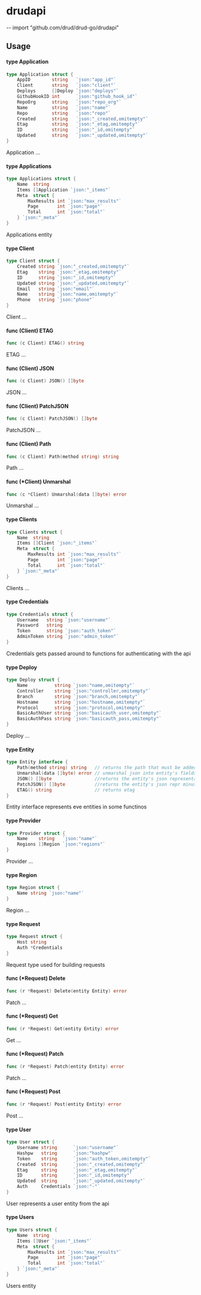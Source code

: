 # drudapi
--
    import "github.com/drud/drud-go/drudapi"


## Usage

#### type Application

```go
type Application struct {
	AppID        string   `json:"app_id"`
	Client       string   `json:"client"`
	Deploys      []Deploy `json:"deploys"`
	GithubHookID int      `json:"github_hook_id"`
	RepoOrg      string   `json:"repo_org"`
	Name         string   `json:"name"`
	Repo         string   `json:"repo"`
	Created      string   `json:"_created,omitempty"`
	Etag         string   `json:"_etag,omitempty"`
	ID           string   `json:"_id,omitempty"`
	Updated      string   `json:"_updated,omitempty"`
}
```

Application ...

#### type Applications

```go
type Applications struct {
	Name  string
	Items []Application `json:"_items"`
	Meta  struct {
		MaxResults int `json:"max_results"`
		Page       int `json:"page"`
		Total      int `json:"total"`
	} `json:"_meta"`
}
```

Applications entity

#### type Client

```go
type Client struct {
	Created string `json:"_created,omitempty"`
	Etag    string `json:"_etag,omitempty"`
	ID      string `json:"_id,omitempty"`
	Updated string `json:"_updated,omitempty"`
	Email   string `json:"email"`
	Name    string `json:"name,omitempty"`
	Phone   string `json:"phone"`
}
```

Client ...

#### func (Client) ETAG

```go
func (c Client) ETAG() string
```
ETAG ...

#### func (Client) JSON

```go
func (c Client) JSON() []byte
```
JSON ...

#### func (Client) PatchJSON

```go
func (c Client) PatchJSON() []byte
```
PatchJSON ...

#### func (Client) Path

```go
func (c Client) Path(method string) string
```
Path ...

#### func (*Client) Unmarshal

```go
func (c *Client) Unmarshal(data []byte) error
```
Unmarshal ...

#### type Clients

```go
type Clients struct {
	Name  string
	Items []Client `json:"_items"`
	Meta  struct {
		MaxResults int `json:"max_results"`
		Page       int `json:"page"`
		Total      int `json:"total"`
	} `json:"_meta"`
}
```

Clients ...

#### type Credentials

```go
type Credentials struct {
	Username   string `json:"username"`
	Password   string
	Token      string `json:"auth_token"`
	AdminToken string `json:"admin_token"`
}
```

Credentials gets passed around to functions for authenticating with the api

#### type Deploy

```go
type Deploy struct {
	Name          string `json:"name,omitempty"`
	Controller    string `json:"controller,omitempty"`
	Branch        string `json:"branch,omitempty"`
	Hostname      string `json:"hostname,omitempty"`
	Protocol      string `json:"protocol,omitempty"`
	BasicAuthUser string `json:"basicauth_user,omitempty"`
	BasicAuthPass string `json:"basicauth_pass,omitempty"`
}
```

Deploy ...

#### type Entity

```go
type Entity interface {
	Path(method string) string   // returns the path that must be added to host to get the entity
	Unmarshal(data []byte) error // unmarshal json into entity's fields
	JSON() []byte                //returns the entity's json representation
	PatchJSON() []byte           //returns the entity's json repr minus id field
	ETAG() string                // returns etag
}
```

Entity interface represents eve entities in some functinos

#### type Provider

```go
type Provider struct {
	Name    string   `json:"name"`
	Regions []Region `json:"regions"`
}
```

Provider ...

#### type Region

```go
type Region struct {
	Name string `json:"name"`
}
```

Region ...

#### type Request

```go
type Request struct {
	Host string
	Auth *Credentials
}
```

Request type used for building requests

#### func (*Request) Delete

```go
func (r *Request) Delete(entity Entity) error
```
Patch ...

#### func (*Request) Get

```go
func (r *Request) Get(entity Entity) error
```
Get ...

#### func (*Request) Patch

```go
func (r *Request) Patch(entity Entity) error
```
Patch ...

#### func (*Request) Post

```go
func (r *Request) Post(entity Entity) error
```
Post ...

#### type User

```go
type User struct {
	Username string      `json:"username"`
	Hashpw   string      `json:"hashpw"`
	Token    string      `json:"auth_token,omitempty"`
	Created  string      `json:"_created,omitempty"`
	Etag     string      `json:"_etag,omitempty"`
	ID       string      `json:"_id,omitempty"`
	Updated  string      `json:"_updated,omitempty"`
	Auth     Credentials `json:"-"`
}
```

User represents a user entity from the api

#### type Users

```go
type Users struct {
	Name  string
	Items []User `json:"_items"`
	Meta  struct {
		MaxResults int `json:"max_results"`
		Page       int `json:"page"`
		Total      int `json:"total"`
	} `json:"_meta"`
}
```

Users entity
